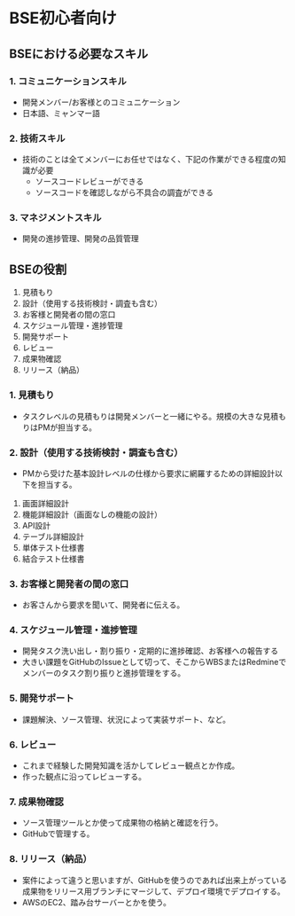 # BSE初心者向け
## BSEにおける必要なスキル
### 1. コミュニケーションスキル
 - 開発メンバー/お客様とのコミュニケーション
 - 日本語、ミャンマー語
### 2. 技術スキル 
 - 技術のことは全てメンバーにお任せではなく、下記の作業ができる程度の知識が必要
   - ソースコードレビューができる
   - ソースコードを確認しながら不具合の調査ができる
### 3. マネジメントスキル
 - 開発の進捗管理、開発の品質管理

## BSEの役割
1. 見積もり
2. 設計（使用する技術検討・調査も含む）
3. お客様と開発者の間の窓口
4. スケジュール管理・進捗管理
5. 開発サポート
6. レビュー
7. 成果物確認
8. リリース（納品）

### 1. 見積もり
 - タスクレベルの見積もりは開発メンバーと一緒にやる。規模の大きな見積もりはPMが担当する。

### 2. 設計（使用する技術検討・調査も含む）
 - PMから受けた基本設計レベルの仕様から要求に網羅するための詳細設計以下を担当する。
  1. 画面詳細設計
  2. 機能詳細設計（画面なしの機能の設計）
  3. API設計
  4. テーブル詳細設計
  5. 単体テスト仕様書
  6. 結合テスト仕様書

### 3. お客様と開発者の間の窓口
 - お客さんから要求を聞いて、開発者に伝える。

### 4. スケジュール管理・進捗管理
 - 開発タスク洗い出し・割り振り・定期的に進捗確認、お客様への報告する
 - 大きい課題をGitHubのIssueとして切って、そこからWBSまたはRedmineでメンバーのタスク割り振りと進捗管理をする。

### 5. 開発サポート
 - 課題解決、ソース管理、状況によって実装サポート、など。

### 6. レビュー
 - これまで経験した開発知識を活かしてレビュー観点とか作成。
 - 作った観点に沿ってレビューする。

### 7. 成果物確認
 - ソース管理ツールとか使って成果物の格納と確認を行う。
 - GitHubで管理する。

### 8. リリース（納品）
 - 案件によって違うと思いますが、GitHubを使うのであれば出来上がっている成果物をリリース用ブランチにマージして、デプロイ環境でデプロイする。
 - AWSのEC2、踏み台サーバーとかを使う。